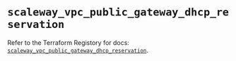# `scaleway_vpc_public_gateway_dhcp_reservation`

Refer to the Terraform Registory for docs: [`scaleway_vpc_public_gateway_dhcp_reservation`](https://registry.terraform.io/providers/scaleway/scaleway/2.21.0/docs/resources/vpc_public_gateway_dhcp_reservation).
